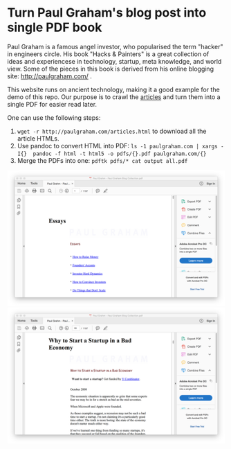 # Turn Paul Graham's blog post into single PDF book

Paul Graham is a famous angel investor, who popularised the term "hacker" in engineers circle. His book "Hacks & Painters" is a great collection of ideas and experiencese in technology, startup, meta knowledge, and world view. Some of the pieces in this book is derived from his online blogging site: http://paulgraham.com/ .

This website runs on ancient technology, making it a good example for the demo of this repo. Our purpose is to crawl the [articles](http://paulgraham.com/articles.html) and turn them into a single PDF for easier read later.

One can use the following steps:

1. `wget -r http://paulgraham.com/articles.html` to download all the article HTMLs.
2. Use pandoc to convert HTML into PDF: `ls -1 paulgraham.com | xargs -I{}  pandoc -f html -t html5 -o pdfs/{}.pdf paulgraham.com/{}`
3. Merge the PDFs into one: `pdftk pdfs/* cat output all.pdf`

![](screenshot-toc.png)
![](screenshot-bad-econ.png)
